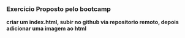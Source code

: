 ### Exercício Proposto pelo bootcamp ###
 **criar um index.html, subir no github via repositorio remoto, depois adicionar uma imagem ao html**